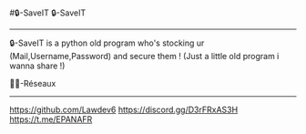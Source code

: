 #🔒-SaveIT 
                                                      🔒-SaveIT 
______________________________________________________________________________________________________________________________
🔒-SaveIT is a python old program who's stocking ur (Mail,Username,Password) and secure them ! (Just a little old program i wanna share !)

🧑‍💻-Réseaux 
____________________                       
https://github.com/Lawdev6 
https://discord.gg/D3rFRxAS3H
https://t.me/EPANAFR                         

